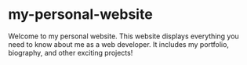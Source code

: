 # my-personal-website
Welcome to my personal website. This website displays everything you need to know about me as a web developer. It includes my portfolio, biography, and other exciting projects!
